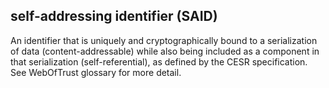 ## self-addressing identifier (SAID)

An identifier that is uniquely and cryptographically bound to a serialization of data (content-addressable) while also being included as a component in that serialization (self-referential), as defined by the CESR specification. See WebOfTrust glossary for more detail.

